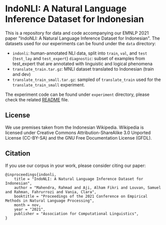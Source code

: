 # IndoNLI: A Natural Language Inference Dataset for Indonesian

This is a repository for data and code accompanying our EMNLP 2021 paper "IndoNLI: A Natural Language Inference Dataset for Indonesian". The datasets used for our experiments can be found under the `data` directory:
- `indonli`: human-annotated NLI data, split into `train`, `val`, and `test` (`test_lay` and `test_expert`)
   `diagnostic`: subset of examples from test_expert that are annotated with linguistic and logical phenomena
- `translate_train.tar.gz`: MNLI dataset translated to Indonesian (train and dev)
- `translate_train_small.tar.gz`: sampled of `translate_train` used for the `translate_train_small` experiment.

The experiment code can be found under `experiment` directory, please check the related [README](https://github.com/ir-nlp-csui/indonli/blob/main/experiments/README.md) file.


## License

We use premises taken from the Indonesian Wikipedia. Wikipedia is licensed under Creative Commons Attribution-ShareAlike 3.0 Unported License (CC-BY-SA) and the GNU Free Documentation License (GFDL).


## Citation

If you use our corpus in your work, please consider citing our paper:
```
@inproceedings{indonli,
    title = "IndoNLI: A Natural Language Inference Dataset for Indonesian",
    author = "Mahendra, Rahmad and Aji, Alham Fikri and Louvan, Samuel and Rahman, Fahrurrozi and Vania, Clara",
    booktitle = "Proceedings of the 2021 Conference on Empirical Methods in Natural Language Processing",
    month = nov,
    year = "2021",
    publisher = "Association for Computational Linguistics",
}
```



